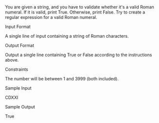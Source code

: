 You are given a string, and you have to validate whether it's a valid Roman numeral. If it is valid, print True. Otherwise, print False. Try to create a regular expression for a valid Roman numeral.

Input Format

A single line of input containing a string of Roman characters.

Output Format

Output a single line containing True or False according to the instructions above.

Constraints

The number will be between 1 and 3999 (both included).

Sample Input

CDXXI

Sample Output

True